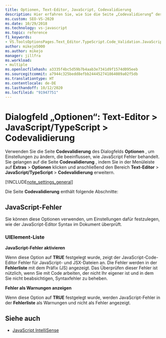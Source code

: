 ```yaml
---
title: Optionen, Text-Editor, JavaScript, Codevalidierung
description: Hier erfahren Sie, wie Sie die Seite „Codevalidierung“ des Dialogfelds „Optionen“ verwenden, um Einstellungen zu ändern, die beeinflussen, wie JavaScript Fehler behandelt.
ms.custom: SEO-VS-2020
ms.date: 10/29/2018
ms.technology: vs-javascript
ms.topic: reference
f1_keywords:
- VS.ToolsOptionsPages.Text_Editor.TypeScript.Code_Validation.JavaScript_Errors
author: mikejo5000
ms.author: mikejo
manager: jillfra
ms.workload:
- multiple
ms.openlocfilehash: a3335f4bc5d59b7b4aab3e7341d9f1574d095eeb
ms.sourcegitcommit: a7944c325bedd8efbb244452741864089a02f5db
ms.translationtype: HT
ms.contentlocale: de-DE
ms.lasthandoff: 10/12/2020
ms.locfileid: "91947751"
---
```

# <a name="options-dialog-box-text-editor--javascripttypescript--code-validation"></a>Dialogfeld „Optionen“: Text-Editor \> JavaScript/TypeScript \> Codevalidierung

Verwenden Sie die Seite **Codevalidierung** des Dialogfelds **Optionen** , um Einstellungen zu ändern, die beeinflussen, wie JavaScript Fehler behandelt. Sie gelangen auf die Seite **Codevalidierung** , indem Sie in der Menüleiste auf **Extras** > **Optionen** klicken und anschließend den Bereich **Text-Editor** > **JavaScript/TypeScript** > **Codevalidierung** erweitern.

[!INCLUDE[note_settings_general](../../data-tools/includes/note_settings_general_md.md)]

Die Seite **Codevalidierung** enthält folgende Abschnitte:

## <a name="javascript-errors"></a>JavaScript-Fehler

Sie können diese Optionen verwenden, um Einstellungen dafür festzulegen, wie der JavaScript-Editor Syntax im Dokument überprüft.

### <a name="uielement-list"></a>UIElement-Liste

**JavaScript-Fehler aktivieren**

Wenn diese Option auf **TRUE** festgelegt wurde, zeigt der JavaScript-Code-Editor Fehler für JavaScript- und JSX-Dateien an. Die Fehler werden in der **Fehlerliste** mit dem Präfix (JS) angezeigt. Das Überprüfen dieser Fehler ist nützlich, wenn Sie mit Code arbeiten, der nicht Ihr eigener ist und in dem Sie nicht beabsichtigen, Syntaxfehler zu beheben.

**Fehler als Warnungen anzeigen**

Wenn diese Option auf **TRUE** festgelegt wurde, werden JavaScript-Fehler in der **Fehlerliste** als Warnungen und nicht als Fehler angezeigt.

## <a name="see-also"></a>Siehe auch

- [JavaScript IntelliSense](../../ide/javascript-intellisense.md)